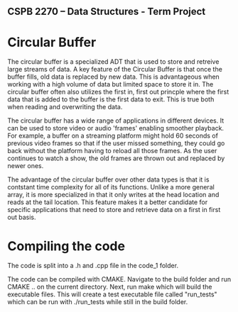 ## CSPB 2270 – Data Structures - Term Project

# Circular Buffer
The circular buffer is a specialized ADT that is used to store and retreive large streams of data.  A key feature of the Circular Buffer is that once the buffer fills, old data is replaced by new data.  This is advantageous when working with a high volume of data but limited space to store it in.  The circular buffer often also utilizes the first in, first out princple where the first data that is added to the buffer is the first data to exit.  This is true both when reading and overwriting the data. 

The circular buffer has a wide range of applications in different devices.  It can be used to store video or audio 'frames' enabling smoother playback.  For example, a buffer on a streaming platform might hold 60 seconds of previous video frames so that if the user missed something, they could go back without the platform having to reload all those frames.  As the user continues to watch a show, the old frames are thrown out and replaced by newer ones.  

The advantage of the circular buffer over other data types is that it is contstant time complexity for all of its functions.  Unlike a more general array, it is more specialized in that it only writes at the head location and reads at the tail location.  This feature makes it a better candidate for specific applications that need to store and retrieve data on a first in first out basis.  

# Compiling the code
The code is split into a .h and .cpp file in the code_1 folder.

The code can be compiled with CMAKE.  Navigate to the build folder and run CMAKE .. on the current directory.  Next, run make which will build the executable files.  This will create a test executable file called "run_tests" which can be run with ./run_tests while still in the build folder.